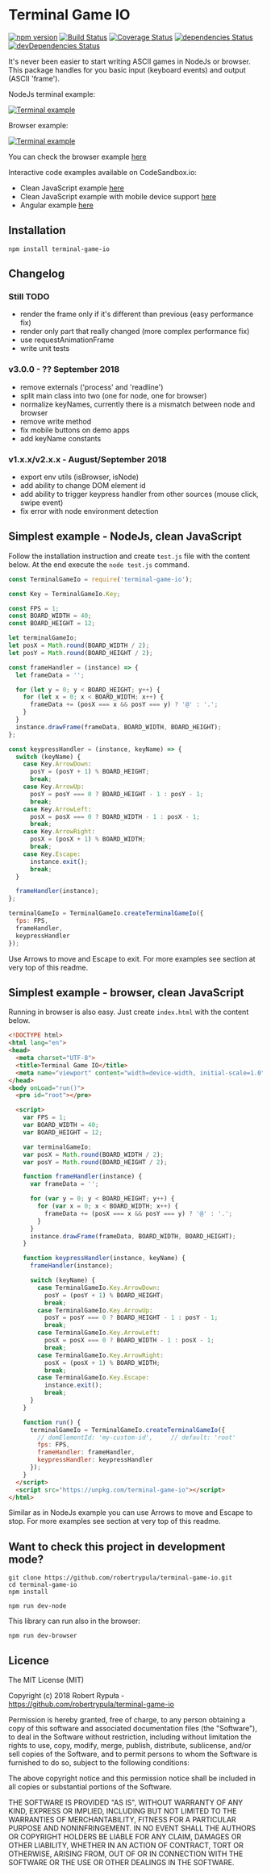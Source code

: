 # Terminal Game IO

[![npm version](https://badge.fury.io/js/terminal-game-io.svg)](https://badge.fury.io/js/terminal-game-io)
[![Build Status](https://travis-ci.org/robertrypula/terminal-game-io.svg?branch=master)](https://travis-ci.org/robertrypula/terminal-game-io)
[![Coverage Status](https://coveralls.io/repos/github/robertrypula/terminal-game-io/badge.svg?branch=master)](https://coveralls.io/github/robertrypula/terminal-game-io?branch=master)
[![dependencies Status](https://david-dm.org/robertrypula/terminal-game-io/status.svg)](https://david-dm.org/robertrypula/terminal-game-io)
[![devDependencies Status](https://david-dm.org/robertrypula/terminal-game-io/dev-status.svg)](https://david-dm.org/robertrypula/terminal-game-io?type=dev)

It's never been easier to start writing ASCII games in NodeJs or browser. This package handles for you basic input (keyboard events) and output (ASCII 'frame').

NodeJs terminal example:

[![Terminal example](https://cdn.rypula.pl/terminal-game-io/demo-node.gif)](https://cdn.rypula.pl/terminal-game-io/demo-node.gif) 

Browser example:

[![Terminal example](https://cdn.rypula.pl/terminal-game-io/demo-browser.gif)](https://cdn.rypula.pl/terminal-game-io/demo-browser.gif)

You can check the browser example [here](https://cdn.rypula.pl/terminal-game-io/v3.0.0-rc/demo-browser.html)

Interactive code examples available on CodeSandbox.io:
- Clean JavaScript example [here](https://codesandbox.io/s/4m94kx0z9)
- Clean JavaScript example with mobile device support [here](https://codesandbox.io/s/nrll993jvm)
- Angular example [here](https://codesandbox.io/s/y04l1l1069)
  
## Installation

```
npm install terminal-game-io
```

## Changelog

### Still TODO

- render the frame only if it's different than previous (easy performance fix)
- render only part that really changed (more complex performance fix)
- use requestAnimationFrame
- write unit tests

### v3.0.0 - ?? September 2018
- remove externals ('process' and 'readline')
- split main class into two (one for node, one for browser)
- normalize keyNames, currently there is a mismatch between node and browser
- remove write method
- fix mobile buttons on demo apps
- add keyName constants

### v1.x.x/v2.x.x - August/September 2018
- export env utils (isBrowser, isNode)
- add ability to change DOM element id
- add ability to trigger keypress handler from other sources (mouse click, swipe event)
- fix error with node environment detection

## Simplest example - NodeJs, clean JavaScript

Follow the installation instruction and create `test.js` file with the content below. At the end execute the `node test.js` command.

```javascript
const TerminalGameIo = require('terminal-game-io');

const Key = TerminalGameIo.Key;

const FPS = 1;
const BOARD_WIDTH = 40;
const BOARD_HEIGHT = 12;

let terminalGameIo;
let posX = Math.round(BOARD_WIDTH / 2);
let posY = Math.round(BOARD_HEIGHT / 2);

const frameHandler = (instance) => {
  let frameData = '';

  for (let y = 0; y < BOARD_HEIGHT; y++) {
    for (let x = 0; x < BOARD_WIDTH; x++) {
      frameData += (posX === x && posY === y) ? '@' : '.';
    }
  }
  instance.drawFrame(frameData, BOARD_WIDTH, BOARD_HEIGHT);
};

const keypressHandler = (instance, keyName) => {
  switch (keyName) {
    case Key.ArrowDown:
      posY = (posY + 1) % BOARD_HEIGHT;
      break;
    case Key.ArrowUp:
      posY = posY === 0 ? BOARD_HEIGHT - 1 : posY - 1;
      break;
    case Key.ArrowLeft:
      posX = posX === 0 ? BOARD_WIDTH - 1 : posX - 1;
      break;
    case Key.ArrowRight:
      posX = (posX + 1) % BOARD_WIDTH;
      break;
    case Key.Escape:
      instance.exit();
      break;
  }

  frameHandler(instance);
};

terminalGameIo = TerminalGameIo.createTerminalGameIo({
  fps: FPS,
  frameHandler,
  keypressHandler
});
```

Use Arrows to move and Escape to exit. For more examples see section at very top of this readme.

## Simplest example - browser, clean JavaScript

Running in browser is also easy. Just create `index.html` with the content below.

```html
<!DOCTYPE html>
<html lang="en">
<head>
  <meta charset="UTF-8">
  <title>Terminal Game IO</title>
  <meta name="viewport" content="width=device-width, initial-scale=1.0">
</head>
<body onLoad="run()">
  <pre id="root"></pre>

  <script>
    var FPS = 1;
    var BOARD_WIDTH = 40;
    var BOARD_HEIGHT = 12;

    var terminalGameIo;
    var posX = Math.round(BOARD_WIDTH / 2);
    var posY = Math.round(BOARD_HEIGHT / 2);

    function frameHandler(instance) {
      var frameData = '';

      for (var y = 0; y < BOARD_HEIGHT; y++) {
        for (var x = 0; x < BOARD_WIDTH; x++) {
          frameData += (posX === x && posY === y) ? '@' : '.';
        }
      }
      instance.drawFrame(frameData, BOARD_WIDTH, BOARD_HEIGHT);
    }

    function keypressHandler(instance, keyName) {
      frameHandler(instance);

      switch (keyName) {
        case TerminalGameIo.Key.ArrowDown:
          posY = (posY + 1) % BOARD_HEIGHT;
          break;
        case TerminalGameIo.Key.ArrowUp:
          posY = posY === 0 ? BOARD_HEIGHT - 1 : posY - 1;
          break;
        case TerminalGameIo.Key.ArrowLeft:
          posX = posX === 0 ? BOARD_WIDTH - 1 : posX - 1;
          break;
        case TerminalGameIo.Key.ArrowRight:
          posX = (posX + 1) % BOARD_WIDTH;
          break;
        case TerminalGameIo.Key.Escape:
          instance.exit();
          break;
      }
    }

    function run() {
      terminalGameIo = TerminalGameIo.createTerminalGameIo({
        // domElementId: 'my-custom-id',     // default: 'root'
        fps: FPS,
        frameHandler: frameHandler,
        keypressHandler: keypressHandler
      });
    }
  </script>
  <script src="https://unpkg.com/terminal-game-io"></script>
</html>
```

Similar as in NodeJs example you can use Arrows to move and Escape to stop. For more examples 
see section at very top of this readme.

## Want to check this project in development mode?

```
git clone https://github.com/robertrypula/terminal-game-io.git
cd terminal-game-io
npm install

npm run dev-node
```

This library can run also in the browser:

```
npm run dev-browser
```

## Licence

The MIT License (MIT)

Copyright (c) 2018 Robert Rypuła - https://github.com/robertrypula/terminal-game-io

Permission is hereby granted, free of charge, to any person obtaining a copy of
this software and associated documentation files (the "Software"), to deal in
the Software without restriction, including without limitation the rights to
use, copy, modify, merge, publish, distribute, sublicense, and/or sell copies of
the Software, and to permit persons to whom the Software is furnished to do so,
subject to the following conditions:

The above copyright notice and this permission notice shall be included in all
copies or substantial portions of the Software.

THE SOFTWARE IS PROVIDED "AS IS", WITHOUT WARRANTY OF ANY KIND, EXPRESS OR
IMPLIED, INCLUDING BUT NOT LIMITED TO THE WARRANTIES OF MERCHANTABILITY, FITNESS
FOR A PARTICULAR PURPOSE AND NONINFRINGEMENT. IN NO EVENT SHALL THE AUTHORS OR
COPYRIGHT HOLDERS BE LIABLE FOR ANY CLAIM, DAMAGES OR OTHER LIABILITY, WHETHER
IN AN ACTION OF CONTRACT, TORT OR OTHERWISE, ARISING FROM, OUT OF OR IN
CONNECTION WITH THE SOFTWARE OR THE USE OR OTHER DEALINGS IN THE SOFTWARE.
